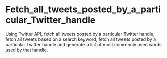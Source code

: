 # Fetch_all_tweets_posted_by_a_particular_Twitter_handle
Using Twitter API, fetch all tweets posted by a particular Twitter handle, fetch all tweets based on a search keyword, fetch all tweets posted by a particular Twitter handle and generate a list of most commonly used words used by that handle.
